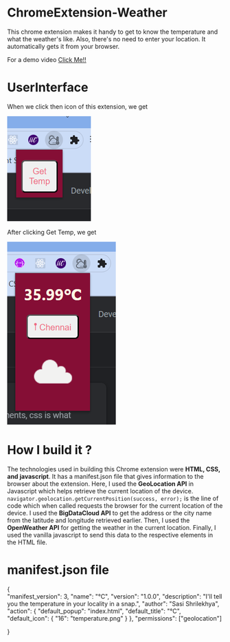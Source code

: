 # ChromeExtension-Weather
This chrome extension makes it handy to get to know the temperature and what the weather's like. Also, there's no need to enter your location. It automatically gets it from your browser.

For a demo video [Click Me!!](https://youtube.com/shorts/ELw3Wfjls0I?feature=share)

# UserInterface

When we click then icon of this extension, we get

![ScreenShot](UI1.png)

After clicking Get Temp, we get

![ScreenShot](UI2.png)

# How I build it ?
The technologies used in building this Chrome extension were **HTML, CSS, and javascript**. It has a manifest.json file that gives information to the browser about the extension. 
Here, I used the **GeoLocation API** in Javascript which helps retrieve the current location of the device.
` navigator.geolocation.getCurrentPosition(success, error);`  is the line of code which when called requests the browser for the current location of the device.
I used the **BigDataCloud API** to get the address or the city name from the latitude and longitude retrieved earlier.
Then, I used the **OpenWeather API** for getting the weather in the current location.
Finally, I used the vanilla javascript to send this data to the respective elements in the HTML file.

# manifest.json file

{   
    "manifest_version": 3,
    "name": "℃",
    "version": "1.0.0",
    "description": "I'll tell you the temperature in your locality in a snap.",
    "author": "Sasi Shrilekhya",
    "action": {
        "default_popup": "index.html",
        "default_title": "℃",
        "default_icon": {
            "16": "temperature.png"
          }
    },
    "permissions": ["geolocation"]
    
}

